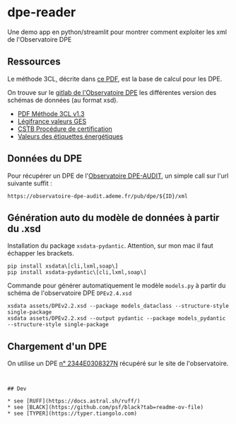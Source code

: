 # dpe-reader
Une demo app en python/streamlit pour montrer comment exploiter les xml de l'Observatoire DPE

## Ressources

Le méthode 3CL, décrite dans [ce PDF](https://rt-re-batiment.developpement-durable.gouv.fr/IMG/pdf/consolide_annexe_1_arrete_du_31_03_2021_relatif_aux_methodes_et_procedures_applicables.pdf), est la base de calcul pour les DPE.

On trouve sur le [gitlab de l'Observatoire DPE](https://gitlab.com/observatoire-dpe/observatoire-dpe/-/blob/master/README.md) les différentes version des schémas de données (au format xsd).

- [PDF Méthode 3CL v1.3](https://rt-re-batiment.developpement-durable.gouv.fr/IMG/pdf/consolide_annexe_1_arrete_du_31_03_2021_relatif_aux_methodes_et_procedures_applicables.pdf)
- [Légifrance valeurs GES](https://www.legifrance.gouv.fr/download/pdf?id=doxMrRr0wbfJVvtWjfDP4gHzzERt1iX0PtobthCE6A0=)
- [CSTB Procédure de certification](https://www.google.com/url?sa=t&rct=j&q=&esrc=s&source=web&cd=&cad=rja&uact=8&ved=2ahUKEwjH-fG2-s7_AhXLaqQEHTP8CwMQFnoECA4QAQ&url=https%3A%2F%2Frt-re-batiment.developpement-durable.gouv.fr%2FIMG%2Fpdf%2Freglement_evaluation_logiciel_dpe_2021_-_audit_energetique-13122022_v2.pdf&usg=AOvVaw3SWv8drhqbgMMT8K9m6a2C&opi=89978449)
- [Valeurs des étiquettes énergétiques](https://docs.google.com/spreadsheets/d/1QVXUOLP8aJukA-PLBGyVB0ZJTWmLEE1WbflXUfsT_jU/edit#gid=0)


## Données du DPE

Pour récupérer un DPE de l'[Observatoire DPE-AUDIT](https://observatoire-dpe-audit.ademe.fr/accueil), un simple call sur l'url suivante suffit :

````
https://observatoire-dpe-audit.ademe.fr/pub/dpe/${ID}/xml
````

## Génération auto du modèle de données à partir du .xsd

Installation du package `xsdata-pydantic`. Attention, sur mon mac il faut échapper les brackets.

````
pip install xsdata\[cli,lxml,soap\]
pip install xsdata-pydantic\[cli,lxml,soap\]
````

Commande pour générer automatiquement le modèle `models.py` à partir du schéma de l'observatoire DPE `DPEv2.4.xsd`

````
xsdata assets/DPEv2.2.xsd --package models_dataclass --structure-style single-package
xsdata assets/DPEv2.2.xsd --output pydantic --package models_pydantic --structure-style single-package
````

## Chargement d'un DPE

On utilise un DPE [n° 2344E0308327N](https://observatoire-dpe-audit.ademe.fr/afficher-dpe/2344E0308327N) récupéré sur le site de l'observatoire.

````


## Dev

* see [RUFF](https://docs.astral.sh/ruff/)
* see [BLACK](https://github.com/psf/black?tab=readme-ov-file)
* see [TYPER](https://typer.tiangolo.com)





